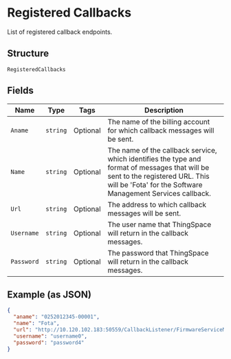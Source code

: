 
# Registered Callbacks

List of registered callback endpoints.

## Structure

`RegisteredCallbacks`

## Fields

| Name | Type | Tags | Description |
|  --- | --- | --- | --- |
| `Aname` | `string` | Optional | The name of the billing account for which callback messages will be sent. |
| `Name` | `string` | Optional | The name of the callback service, which identifies the type and format of messages that will be sent to the registered URL. This will be 'Fota' for the Software Management Services callback. |
| `Url` | `string` | Optional | The address to which callback messages will be sent. |
| `Username` | `string` | Optional | The user name that ThingSpace will return in the callback messages. |
| `Password` | `string` | Optional | The password that ThingSpace will return in the callback messages. |

## Example (as JSON)

```json
{
  "aname": "0252012345-00001",
  "name": "Fota",
  "url": "http://10.120.102.183:50559/CallbackListener/FirmwareServiceMessages.asmx",
  "username": "username0",
  "password": "password4"
}
```

